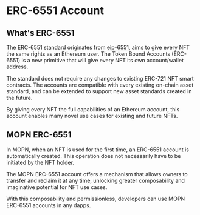 # ERC-6551 Account

## What's ERC-6551

The ERC-6551 standard originates from [eip-6551](https://eips.ethereum.org/EIPS/eip-6551), aims to give every NFT the same rights as an Ethereum user. The Token Bound Accounts (ERC-6551) is a new primitive that will give every NFT its own account/wallet address.

The standard does not require any changes to existing ERC-721 NFT smart contracts. The accounts are compatible with every existing on-chain asset standard, and can be extended to support new asset standards created in the future.

By giving every NFT the full capabilities of an Ethereum account, this account enables many novel use cases for existing and future NFTs.

## MOPN ERC-6551

In MOPN, when an NFT is used for the first time, an ERC-6551 account is automatically created. This operation does not necessarily have to be initiated by the NFT holder.

The MOPN ERC-6551 account offers a mechanism that allows owners to transfer and reclaim it at any time, unlocking greater composability and imaginative potential for NFT use cases.

With this composability and permissionless, developers can use MOPN ERC-6551 accounts in any dapps.
